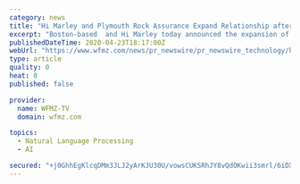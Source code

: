 ```yaml
---
category: news
title: "Hi Marley and Plymouth Rock Assurance Expand Relationship after Successful Intelligent Text Messaging Pilot"
excerpt: "Boston-based  and Hi Marley today announced the expansion of a pilot program using intelligent text messaging to manage auto insurance claims. Plymouth"
publishedDateTime: 2020-04-23T18:17:00Z
webUrl: "https://www.wfmz.com/news/pr_newswire/pr_newswire_technology/hi-marley-and-plymouth-rock-assurance-expand-relationship-after-successful-intelligent-text-messaging-pilot/article_6c1b1b10-2f3f-5907-ba85-5757fd787ecb.html"
type: article
quality: 0
heat: 0
published: false

provider:
  name: WFMZ-TV
  domain: wfmz.com

topics:
  - Natural Language Processing
  - AI

secured: "+j0GhhEgKlcqDMm3JLJ2yArKJU30U/vowsCUKSRhJY8vQdOKwii3smrl/6iDXGV8YE/9z7jTgdQgHvpQnhC4/65IWMloeY6IPkhPtYmLFawA4j0LzUe84iO2DEyxSVxfC1C0Xjz1WpUdO8dtMk43vmo8rblYLXSIS+G9VoytBgVRJUIdN/z6oRdkb74n+RlnMpJ8NN0LalpQzzDIVLU8858hZF4fVU1CjESUazAEIlgtWNhM/6LGZ8S/j8r3HvASk1voTQX3RnTA8wKtumnU/d+mnodteICUz1A6yogmTclkcW3Y1lmXNpevMWq2ii3UxOShgGPpBbOeeVlUZjYPgEHUaJYt5c4t9zGp1RU2ntPpGv27cDZKcS7SjnncNge7p/oFd5avZHpuxd3CuaM9hRhfdNGGT6olGrhxVBFYqAGnWdV7KRDzTvcvn3jXF6LPV77/VZARSCfehbWR0wj9jtheWUiRodI0epJtXarUwSI=;RTvvdZyaUAJuVf0fJbGqIw=="
---
```



